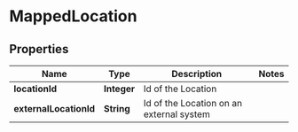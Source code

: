 
# MappedLocation

## Properties
Name | Type | Description | Notes
------------ | ------------- | ------------- | -------------
**locationId** | **Integer** | Id of the Location | 
**externalLocationId** | **String** | Id of the Location on an external system | 



